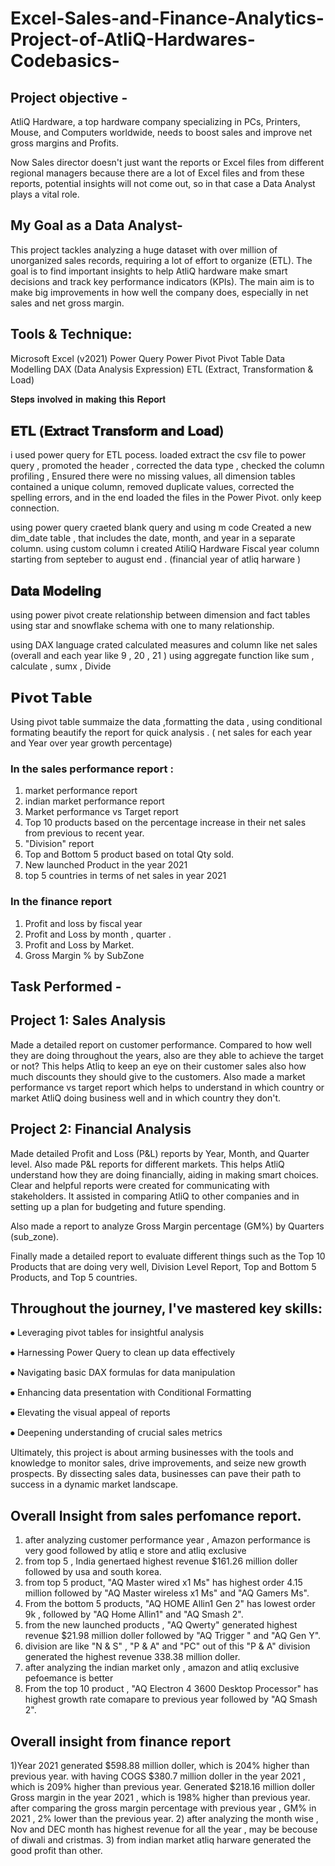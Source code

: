  # Excel-Sales-and-Finance-Analytics-Project-of-AtliQ-Hardwares-Codebasics-

 ## Project objective -

 AtliQ Hardware, a top hardware company specializing in PCs, Printers, Mouse, and Computers worldwide, needs to boost sales and improve net gross margins and Profits.

Now Sales director doesn't just want the reports or Excel files from different regional managers because there are a lot of Excel files and from these reports, potential insights will not come out, so in that case a Data Analyst plays a vital role.

## My Goal as a Data Analyst-
This project tackles analyzing a huge dataset with over million of unorganized sales records, requiring a lot of effort to organize (ETL). The goal is to find important insights to help AtliQ hardware make smart decisions and track key performance indicators (KPIs). The main aim is to make big improvements in how well the company does, especially in net sales and net gross margin.

## Tools & Technique:

Microsoft Excel (v2021)
Power Query
Power Pivot
Pivot Table
Data Modelling
DAX (Data Analysis Expression)
ETL (Extract, Transformation & Load)

𝐒𝐭𝐞𝐩𝐬 𝐢𝐧𝐯𝐨𝐥𝐯𝐞𝐝 𝐢𝐧 𝐦𝐚𝐤𝐢𝐧𝐠 𝐭𝐡𝐢𝐬 𝐑𝐞𝐩𝐨𝐫𝐭

 ## 𝐄𝐓𝐋 (𝐄𝐱𝐭𝐫𝐚𝐜𝐭 𝐓𝐫𝐚𝐧𝐬𝐟𝐨𝐫𝐦 𝐚𝐧𝐝 𝐋𝐨𝐚𝐝)

i used power query for ETL pocess. loaded extract the csv file to power query , promoted the header 
, corrected the data type , checked the column profiling ,  Ensured there were no missing values, all dimension tables contained a unique column, 
removed duplicate values, corrected the spelling errors, and in the end loaded the files in the Power Pivot. only keep connection.

using power query craeted blank query and using m code Created a new dim_date table , that includes the date, month, and year in a separate column.
using custom column  i created AtiliQ Hardware Fiscal year column starting from septeber to august end . (financial year of atliq harware )

## 𝐃𝐚𝐭𝐚 𝐌𝐨𝐝𝐞𝐥𝐢𝐧𝐠
using power pivot create relationship between dimension and fact tables using star and snowflake schema with one to many relationship.

using DAX language crated calculated measures and column like  net sales (overall and each year like 9 , 20 , 21 ) using aggregate function like sum , calculate , sumx , Divide 



 ## 𝗣𝗶𝘃𝗼𝘁 𝗧𝗮𝗯𝗹𝗲 
Using pivot table summaize the data ,formatting the data , using conditional formating beautify the report for quick analysis . ( net sales for each year and Year over year growth percentage)

### In the sales performance report : 

1) market performance report
2) indian market performance report 
3) Market performance vs Target report 
4) Top 10 products based on the percentage increase in their net sales from previous to recent year.
5) "Division" report
6) Top and Bottom 5 product based on total Qty sold.
7) New launched Product in the year 2021
8) top 5 countries in terms of net sales in year 2021

### In the finance report 
1) Profit and loss by fiscal year 
2) Profit and Loss by month , quarter . 
3) Profit and Loss by Market.
4) Gross Margin % by SubZone


## Task Performed  -
## Project 1: Sales Analysis
Made a detailed report on customer performance. Compared to how well they are doing throughout the years, also are they able to achieve the target or not? This helps Atliq to keep an eye on their customer sales also how much discounts they should give to the customers. Also made a market performance vs target report which helps to understand in which country or market AtliQ doing business well and in which country they don't.

## Project 2: Financial Analysis
Made detailed Profit and Loss (P&L) reports by Year, Month, and Quarter level. Also made P&L reports for different markets. This helps AtliQ understand how they are doing financially, aiding in making smart choices. Clear and helpful reports were created for communicating with stakeholders. It assisted in comparing AtliQ to other companies and in setting up a plan for budgeting and future spending.

Also made a report to analyze Gross Margin percentage (GM%) by Quarters (sub_zone).

Finally made a detailed report to evaluate different things such as the Top 10 Products that are doing very well, Division Level Report, Top and Bottom 5 Products, and Top 5 countries.

## Throughout the journey, I've mastered key skills:

⦁ Leveraging pivot tables for insightful analysis

⦁ Harnessing Power Query to clean up data effectively

⦁ Navigating basic DAX formulas for data manipulation

⦁ Enhancing data presentation with Conditional Formatting

⦁ Elevating the visual appeal of reports

⦁ Deepening understanding of crucial sales metrics

Ultimately, this project is about arming businesses with the tools and knowledge to monitor sales, drive improvements, and seize new growth prospects. By dissecting sales data, businesses can pave their path to success in a dynamic market landscape.


## Overall Insight from sales perfomance report.

1) after analyzing customer performance year , Amazon performance is very good followed by atliq e store and atliq exclusive 
2) from top 5 , India genertaed highest revenue $161.26 million doller followed by usa and south korea.
3) from top 5 product, "AQ Master wired x1 Ms" has highest order 4.15 million followed by "AQ Master wireless x1 Ms" and "AQ Gamers Ms".
4) From the bottom 5 products, "AQ HOME Allin1 Gen 2" has lowest order 9k , followed by "AQ Home Allin1" and "AQ Smash 2".
5) from the new launched products , "AQ Qwerty" generated highest revenue $21.98 million doller followed by  "AQ Trigger
" and "AQ Gen Y".
6) division are like "N & S" , "P & A" and "PC" out of this "P & A" division generated the highest revenue  338.38 million doller.
7) after analyzing the indian market only , amazon and atliq exclusive pefoemance is better 
8) From the top 10 product , "AQ Electron 4 3600 Desktop Processor" has highest growth rate comapare to previous year followed by "AQ Smash 2".

## Overall insight from finance report 
 1)Year 2021 generated $598.88 million doller, which is 204% higher than previous year.
 with having COGS $380.7 million doller in the year 2021 , which is 209% higher than previous year. 
 Generated $218.16 million doller Gross margin in the year 2021 , which is 198% higher than previous year.
 after comparing the gross margin percentage with previous year , GM% in 2021 , 2% lower than the previous year.
2) after analyzing the month wise , Nov and DEC month has highest revenue for all the year , may be becouse of diwali and cristmas.
3) from indian market atliq harware generated the good profit than other.
